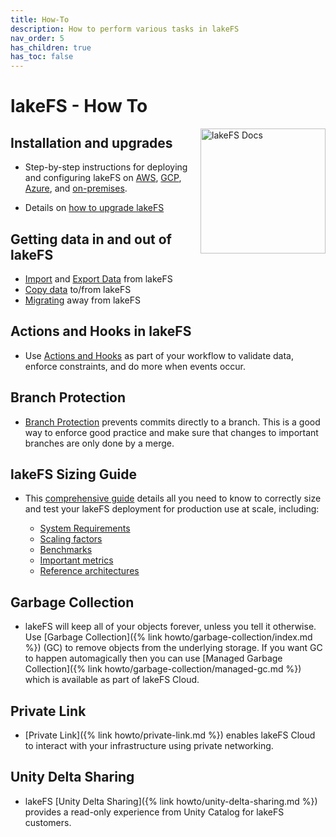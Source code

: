 ```yaml
---
title: How-To
description: How to perform various tasks in lakeFS
nav_order: 5
has_children: true
has_toc: false
---
```


# lakeFS - How To

<img src="/assets/img/docs_logo.png" alt="lakeFS Docs" width=200 style="float: right; margin: 0 0 10px 10px;"/>


## Installation and upgrades

* Step-by-step instructions for deploying and configuring lakeFS on [AWS](/howto/deploy/aws.html), [GCP](/howto/deploy/gcp.html), [Azure](/howto/deploy/azure.html), and [on-premises](/howto/deploy/onprem.html). 

* Details on [how to upgrade lakeFS](/howto/deploy/upgrade.html)

## Getting data in and out of lakeFS

* [Import](/howto/import.html) and [Export Data](/howto/export.html) from lakeFS
* [Copy data](/howto/copying.html) to/from lakeFS
* [Migrating](/howto/migrate-away.html) away from lakeFS

## Actions and Hooks in lakeFS

* Use [Actions and Hooks](/howto/hooks/) as part of your workflow to validate data, enforce constraints, and do more when events occur.

## Branch Protection

* [Branch Protection](/howto/protect-branches.html) prevents commits directly to a branch. This is a good way to enforce good practice and make sure that changes to important branches are only done by a merge.

## lakeFS Sizing Guide

* This [comprehensive guide](/howto/sizing-guide.html) details all you need to know to correctly size and test your lakeFS deployment for production use at scale, including: 

    * [System Requirements](/howto/sizing-guide.html#system-requirements)
    * [Scaling factors](/howto/sizing-guide.html#scaling-factors)
    * [Benchmarks](/howto/sizing-guide.html#benchmarks)
    * [Important metrics](/howto/sizing-guide.html#important-metrics)
    * [Reference architectures](/howto/sizing-guide.html#reference-architectures)

## Garbage Collection

* lakeFS will keep all of your objects forever, unless you tell it otherwise. Use [Garbage Collection]({% link howto/garbage-collection/index.md %}) (GC) to remove objects from the underlying storage.
    If you want GC to happen automagically then you can use [Managed Garbage Collection]({% link howto/garbage-collection/managed-gc.md %}) which is available as part of lakeFS Cloud.

## Private Link

* [Private Link]({% link howto/private-link.md %}) enables lakeFS Cloud to interact with your infrastructure using private networking.

## Unity Delta Sharing

* lakeFS [Unity Delta Sharing]({% link howto/unity-delta-sharing.md %}) provides a read-only experience from Unity Catalog for lakeFS customers.